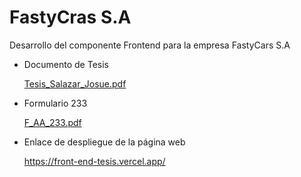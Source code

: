 # FastyCras S.A 

Desarrollo del componente Frontend para la empresa FastyCars S.A

- Documento de Tesis
  
  [Tesis_Salazar_Josue.pdf](https://github.com/user-attachments/files/16498480/Tesis_Salazar_Josue.pdf)

- Formulario 233

  [F_AA_233.pdf](https://github.com/user-attachments/files/16498489/F_AA_233.pdf)

- Enlace de despliegue de la página web

  https://front-end-tesis.vercel.app/

  
